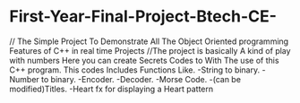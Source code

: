 # First-Year-Final-Project-Btech-CE-
// The Simple Project To Demonstrate All The Object Oriented programming Features of C++ in real time Projects
//The project is basically A kind of play with numbers
Here you can create Secrets Codes to With The use of this C++ program.
This codes Includes Functions Like.
-String to binary.
-Number to binary.
-Encoder.
-Decoder.
-Morse Code.
-(can be modified)Titles.
-Heart fx for displaying a Heart pattern  
